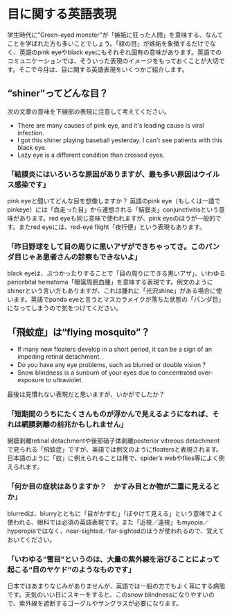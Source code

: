 # 目に関する英語表現

学生時代に“Green-eyed monster”が「嫉妬に狂った人間」を意味する、なんてことを学ばれた方も多いことでしょう。「緑の目」が嫉妬を象徴するだけでなく、英語のpink eyeやblack eyeにもそれぞれ固有の意味があります。英語でのコミュニケーションでは、そういった表現のイメージをもっておくことが大切です。そこで今月は、目に関する英語表現をいくつかご紹介します。

## “shiner”ってどんな目？

次の文章の意味を下線部の表現に注意して考えてください。

- There are many causes of pink eye, and it's leading cause is viral infection.
- I got this shiner playing baseball yesterday. I can't see patients with this black eye.
- Lazy eye is a different condition than crossed eyes.

### 「結膜炎にはいろいろな原因がありますが、最も多い原因はウイルス感染です」

pink eyeと聞いてどんな目を想像しますか？ 英語のpink eye（もしくは一語でpinkeye）には「血走った目」から連想される「結膜炎」conjunctivitisという意味があります。red eyeも同じ意味で使われますが、pink eyeのほうが一般的です。またred eyeには、red-eye flight「夜行便」という表現もあります。

### 「昨日野球をして目の周りに黒いアザができちゃってさ。このパンダ目じゃあ患者さんの診察もできないよ」

black eyeは、ぶつかったりすることで「目の周りにできる黒いアザ」、いわゆるperiorbital hematoma「眼窩周囲血腫」を意味する表現です。例文のようにshinerという言い方もありますが、これは腫れに「光沢shine」がある場合に使います。英語でpanda eyeと言うとマスカラメイクが落ちた状態の「パンダ目」になってしまうので気をつけてください。

## 「飛蚊症」は“flying mosquito”？

- If many new floaters develop in a short period, it can be a sign of an impeding retinal detachment.
- Do you have any eye problems, such as blurred or double vision？
- Snow blindness is a sunburn of your eyes due to concentrated over-exposure to ultraviolet.

最後は見慣れない表現だと思いますが、いかがでしたか？

### 「短期間のうちにたくさんものが浮かんで見えるようになれば、それは網膜剥離の前兆かもしれません」

網膜剥離retinal detachmentや後部硝子体剥離posterior vitreous detachmentで見られる「飛蚊症」ですが、英語では例文のようにfloatersと表現されます。日本語のように「蚊」に例えられることは稀で、spider’s webやflies等によく例えられます。

### 「何か目の症状はありますか？　かすみ目とか物が二重に見えるとか」

blurredは、blurryとともに「目がかすむ」「ぼやけて見える」という意味でよく使われる、眼科では必須の英語表現です。また「近視／遠視」もmyopia／hyperopiaではなく、near-sighted／far-sightedのほうが使われるので、覚えておいてください。

### 「いわゆる“雪目”というのは、大量の紫外線を浴びることによって起こる“目のヤケド”のようなものです」

日本ではあまりなじみがありませんが、英語では一般の方でもよく耳にする病態です。天気のいい日にスキーをすると、このsnow blindnessになりやすいので、紫外線を遮断するゴーグルやサングラスが必要になります。
